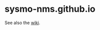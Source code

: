 sysmo-nms.github.io
===================

See also the [wiki](https://github.com/sysmo-nms/sysmo-nms.github.io/wiki).

